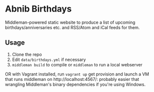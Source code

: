 # Abnib Birthdays

Middleman-powered static website to produce a list of upcoming birthdays/anniversaries etc. and RSS/Atom and iCal feeds for them.

## Usage

1. Clone the repo
2. Edit `data/birthdays.yml` if necessary
3. `middleman build` to compile or `middleman` to run a local webserver

OR with Vagrant installed, run `vagrant up` get provision and launch a VM that runs middleman on http://localhost:4567/: probably easier that wrangling Middleman's binary dependencies if you're using Windows.
